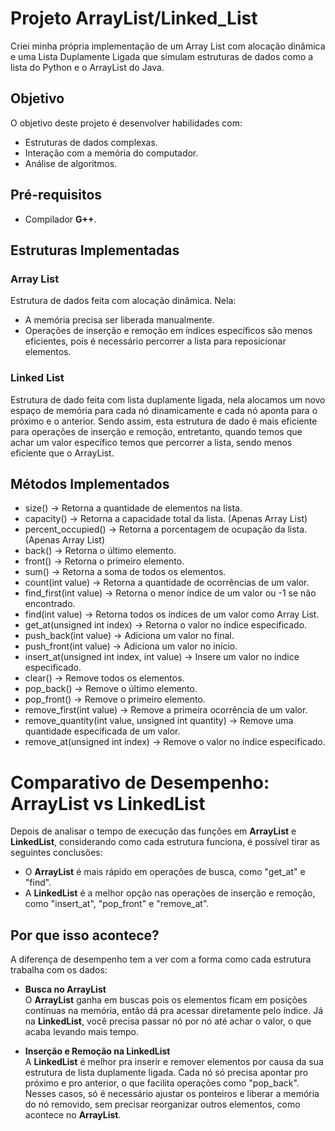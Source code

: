 # Projeto ArrayList/Linked_List

Criei minha própria implementação de um Array List com alocação dinâmica e uma Lista Duplamente Ligada que simulam estruturas de dados como a lista do Python e o ArrayList do Java.

## Objetivo

O objetivo deste projeto é desenvolver habilidades com:

- Estruturas de dados complexas.
- Interação com a memória do computador.
- Análise de algoritmos.

## Pré-requisitos

- Compilador **G++**.

## Estruturas Implementadas

### Array List

Estrutura de dados feita com alocação dinâmica. Nela:

- A memória precisa ser liberada manualmente.
- Operações de inserção e remoção em índices específicos são menos eficientes, pois é necessário percorrer a lista para reposicionar elementos.

### Linked List
Estrutura de dado feita com lista duplamente ligada, nela alocamos um novo espaço de memória para cada nó dinamicamente e cada nó aponta para o próximo e o anterior. Sendo assim, esta estrutura de dado é mais eficiente para operações de inserção e remoção, entretanto, quando temos que achar um valor específico temos que percorrer a lista, sendo menos eficiente que o ArrayList.

## Métodos Implementados 

- size() → Retorna a quantidade de elementos na lista.
- capacity() → Retorna a capacidade total da lista. (Apenas Array List)
- percent_occupied() → Retorna a porcentagem de ocupação da lista. (Apenas Array List)
- back() → Retorna o último elemento.
- front() → Retorna o primeiro elemento.
- sum() → Retorna a soma de todos os elementos.
- count(int value) → Retorna a quantidade de ocorrências de um valor.
- find_first(int value) → Retorna o menor índice de um valor ou -1 se não encontrado.
- find(int value) → Retorna todos os índices de um valor como Array List.
- get_at(unsigned int index) → Retorna o valor no índice especificado.
- push_back(int value) → Adiciona um valor no final.
- push_front(int value) → Adiciona um valor no início.
- insert_at(unsigned int index, int value) → Insere um valor no índice especificado.
- clear() → Remove todos os elementos.
- pop_back() → Remove o último elemento.
- pop_front() → Remove o primeiro elemento.
- remove_first(int value) → Remove a primeira ocorrência de um valor.
- remove_quantity(int value, unsigned int quantity) → Remove uma quantidade especificada de um valor.
- remove_at(unsigned int index) → Remove o valor no índice especificado.

# Comparativo de Desempenho: ArrayList vs LinkedList

Depois de analisar o tempo de execução das funções em **ArrayList** e **LinkedList**, considerando como cada estrutura funciona, é possível tirar as seguintes conclusões:

- O **ArrayList** é mais rápido em operações de busca, como "get_at" e "find".
- A **LinkedList** é a melhor opção nas operações de inserção e remoção, como "insert_at", "pop_front" e "remove_at".

## Por que isso acontece?

A diferença de desempenho tem a ver com a forma como cada estrutura trabalha com os dados:

- **Busca no ArrayList**  
  O **ArrayList** ganha em buscas pois os elementos ficam em posições contínuas na memória, então dá pra acessar diretamente pelo índice. Já na **LinkedList**, você precisa passar nó por nó até achar o valor, o que acaba levando mais tempo.

- **Inserção e Remoção na LinkedList**  
  A **LinkedList** é melhor pra inserir e remover elementos por causa da sua estrutura de lista duplamente ligada. Cada nó só precisa apontar pro próximo e pro anterior, o que facilita operações como "pop_back". Nesses casos, só é necessário ajustar os ponteiros e liberar a memória do nó removido, sem precisar reorganizar outros elementos, como acontece no **ArrayList**.

